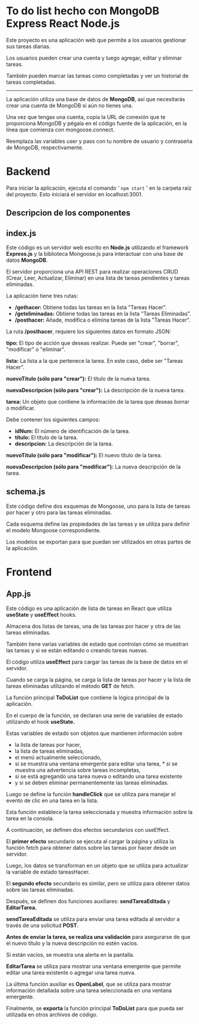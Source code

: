 # To do list hecho con MongoDB Express React Node.js

Este proyecto es una aplicación web que permite a los usuarios gestionar sus tareas diarias. 

Los usuarios pueden crear una cuenta y luego agregar, editar y eliminar tareas. 

También pueden marcar las tareas como completadas y ver un historial de tareas completadas.

-----------------

La aplicación utiliza una base de datos de **MongoDB**, así que necesitarás crear una cuenta de MongoDB si aún no tienes una. 

Una vez que tengas una cuenta, copia la URL de conexión que te proporciona MongoDB y pégala en el código fuente de la aplicación, en la línea que comienza con mongoose.connect. 

Reemplaza las variables user y pass con tu nombre de usuario y contraseña de MongoDB, respectivamente.

# Backend

Para iniciar la aplicación, ejecuta el comando ' `npm start` ' en la carpeta raíz del proyecto. Esto iniciará el servidor en localhost:3001.

## Descripcion de los componentes

## index.js

Este código es un servidor web escrito en **Node.js** utilizando el framework **Express.js** y la biblioteca Mongoose.js para interactuar con una base de datos **MongoDB**. 

El servidor proporciona una API REST para realizar operaciones CRUD (Crear, Leer, Actualizar, Eliminar) en una lista de tareas pendientes y tareas eliminadas.

La aplicación tiene tres rutas:

* **/gethacer:** Obtiene todas las tareas en la lista "Tareas Hacer".
* **/geteliminadas:** Obtiene todas las tareas en la lista "Tareas Eliminadas".
* **/posthacer:** Añade, modifica o elimina tareas de la lista "Tareas Hacer".

La ruta **/posthacer**, requiere los siguientes datos en formato JSON:

**tipo:** El tipo de acción que deseas realizar. Puede ser "crear", "borrar", "modificar" o "eliminar".

**lista:** La lista a la que pertenece la tarea. En este caso, debe ser "Tareas Hacer".

**nuevoTitulo (sólo para "crear"):** El título de la nueva tarea.

**nuevaDescripcion (sólo para "crear"):** La descripción de la nueva tarea.

**tarea:** Un objeto que contiene la información de la tarea que deseas borrar o modificar. 

Debe contener los siguientes campos:
* **idNum:** El número de identificación de la tarea.
* **titulo:** El título de la tarea.
* **descripcion:** La descripción de la tarea.

**nuevoTitulo (sólo para "modificar"):** El nuevo título de la tarea.

**nuevaDescripcion (sólo para "modificar"):** La nueva descripción de la tarea.

## schema.js

Este código define dos esquemas de Mongoose, uno para la lista de tareas por hacer y otro para las tareas eliminadas.

Cada esquema define las propiedades de las tareas y se utiliza para definir el modelo Mongoose correspondiente. 

Los modelos se exportan para que puedan ser utilizados en otras partes de la aplicación.

# Frontend

## App.js

Este código es una aplicación de lista de tareas en React que utiliza **useState** y **useEffect** hooks. 

Almacena dos listas de tareas, una de las tareas por hacer y otra de las tareas eliminadas. 

También tiene varias variables de estado que controlan cómo se muestran las tareas y si se están editando o creando tareas nuevas.

El código utiliza **useEffect** para cargar las tareas de la base de datos en el servidor. 

Cuando se carga la página, se carga la lista de tareas por hacer y la lista de tareas eliminadas utilizando el método **GET** de fetch. 

La función principal **ToDoList** que contiene la lógica principal de la aplicación. 

En el cuerpo de la función, se declaran una serie de variables de estado utilizando el hook **useState.**

Estas variables de estado son objetos que mantienen información sobre 
* la lista de tareas por hacer, 
* la lista de tareas eliminadas, 
* el menú actualmente seleccionado, 
* si se muestra una ventana emergente para editar una tarea, * si se muestra una advertencia sobre tareas incompletas, 
* si se está agregando una tarea nueva o editando una tarea existente 
* y si se deben eliminar permanentemente las tareas eliminadas.

Luego se define la función **handleClick** que se utiliza para manejar el evento de clic en una tarea en la lista. 

Esta función establece la tarea seleccionada y muestra información sobre la tarea en la consola.

A continuación, se definen dos efectos secundarios con useEffect. 

El **primer efecto** secundario se ejecuta al cargar la página y utiliza la función fetch para obtener datos sobre las tareas por hacer desde un servidor. 

Luego, los datos se transforman en un objeto que se utiliza para actualizar la variable de estado tareasHacer. 

El **segundo efecto** secundario es similar, pero se utiliza para obtener datos sobre las tareas eliminadas.

Después, se definen dos funciones auxiliares: **sendTareaEditada** y **EditarTarea.** 

**sendTareaEditada** se utiliza para enviar una tarea editada al servidor a través de una solicitud **POST**. 

**Antes de enviar la tarea, se realiza una validación** para asegurarse de que el nuevo título y la nueva descripción no estén vacíos. 

Si están vacíos, se muestra una alerta en la pantalla. 

**EditarTarea** se utiliza para mostrar una ventana emergente que permite editar una tarea existente o agregar una tarea nueva.

La última función auxiliar es **OpenLabel**, que se utiliza para mostrar información detallada sobre una tarea seleccionada en una ventana emergente.

Finalmente, se **exporta** la función principal **ToDoList** para que pueda ser utilizada en otros archivos de código.